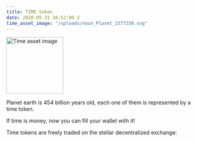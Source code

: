 ```yaml
---
title: TIME token
date: 2020-05-31 16:52:00 Z
time_asset_image: "/uploads/noun_Planet_1377350.svg"
---
```


<img src="/uploads/noun_Planet_1377350.svg" alt="Time asset image" style="width:150px;height:150px;">

Planet earth is 454 billion years old, each one of them is represented by a time token.

If time is money, now you can fill your wallet with it!

Time tokens are freely traded on the stellar decentralized exchange: